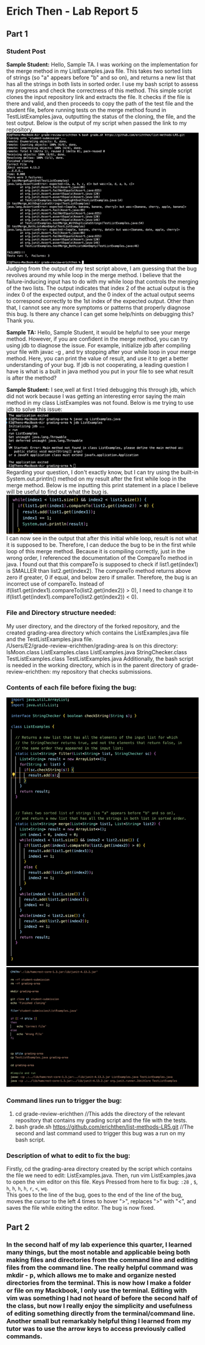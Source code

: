 # Erich Then - Lab Report 5  

## Part 1
### Student Post

**Sample Student:** Hello, Sample TA. I was working on the implementation for the merge method in my ListExamples.java file. This takes two sorted lists of strings (so "a" appears before "b" and so on), and returns a new list that has all the strings in both lists in sorted order. I use my bash script to assess my progress and check the correctness of this method. This simple script clones the input repository link and extracts the file. It checks if the file is there and valid, and then proceeds to copy the path of the test file and the student file, before running tests on the merge method found in TestListExamples.java, outputting the status of the cloning, the file, and the test output. Below is the output of my script when passed the link to my repository.    
![](failure_input_LR5.png)  
Judging from the output of my test script above, I am guessing that the bug revolves around my while loop in the merge method. I believe that the failure-inducing input has to do with my while loop that controls the merging of the two lists. The output indicates that index 2 of the actual output is the index 0 of the expected output, and the 0 index of the actual output seems to correspond correctly to the 1st index of the expected output. Other than that, I cannot see any more symptoms or patterns that properly diagnose this bug. Is there any chance I can get some help/hints on debugging this? Thank you.  

**Sample TA:** Hello, Sample Student, it would be helpful to see your merge method. However, if you are confident in the merge method, you can try using jdb to diagnose the issue. For example, initialize jdb after compiling your file with javac -g <filename>, and try stopping after your while loop in your merge method. Here, you can print the value of result, and use it to get a better understanding of your bug. If jdb is not cooperating, a leading question I have is what is a built in java method you put in your file to see what result is after the method?  

**Sample Student:** I see,well at first I tried debugging this through jdb, which did not work because I was getting an interesting error saying the main method in my class ListExamples was not found. Below is me trying to use jdb to solve this issue:  
![](jdb_failure.png) 
Regarding your question, I don't exactly know, but I can try using the built-in System.out.println() method on my result after the first while loop in the merge method. Below is me inputting this print statement in a place I believe will be useful to find out what the bug is.  
![](debugging.png)  
I can now see in the output that after this initial while loop, result is not what it is supposed to be. Therefore, I can deduce the bug to be in the first while loop of this merge method. Because it is compiling correctly, just in the wrong order, I referenced the documentation of the CompareTo method in java. I found out that this compareTo is supposed to check if list1.get(index1) is SMALLER than list2.get(index2). The compareTo method returns above zero if greater, 0 if equal, and below zero if smaller. Therefore, the bug is an incorrect use of compareTo. Instead of if(list1.get(index1).compareTo(list2.get(index2)) > 0), I need to change it to if(list1.get(index1).compareTo(list2.get(index2)) < 0).  

### File and Directory structure needed:  
My user directory, and the directory of the forked repository, and the created grading-area directory which contains the ListExamples.java file and the TestListExamples.java file.  
/Users/E2/grade-review-erichthen/grading-area
ls on this directory: IsMoon.class            ListExamples.class      ListExamples.java       StringChecker.class     TestListExamples.class  TestListExamples.java
Additionally, the bash script is needed in the working directory, which is in the parent directory of grade-review-erichthen: my repository that checks submissions.  

### Contents of each file before fixing the bug: 
![](filebeforefix.png)  
![](script.png)  

### Command lines run to trigger the bug:  
1. cd grade-review-erichthen //This adds the directory of the relevant repository that contains my grading script and the file with the tests.
2. bash grade.sh https://github.com/erichthen/list-methods-LR5.git //The second and last command used to trigger this bug was a run on my bash script.

### Description of what to edit to fix the bug:
Firstly, cd the grading-area directory created by the script which contains the file we need to edit: ListExamples.java. 
Then, run vim ListExamples.java to open the vim editor on this file. 
Keys Pressed from here to fix bug: `:28` , `$`, `h`, `h`, `h`, `h`, `r`, `<`, `wq`.  
This goes to the line of the bug, goes to the end of the line of the bug, moves the cursor to the left 4 times to hover ">", replaces ">" with "<", and saves the file while exiting the editor. The bug is now fixed.  

## Part 2

### In the second half of my lab experience this quarter, I learned many things, but the most notable and applicable being both making files and directories from the command line and editing files from the command line. The really helpful command was mkdir - p, which allows me to make and organize nested directories from the terminal. This is now how I make a folder or file on my Mackbook, I only use the terminal. Editing with vim was something I had not heard of before the second half of the class, but now I really enjoy the simplicity and usefulness of editing something directly from the terminal/command line. Another small but remarkably helpful thing I learned from my tutor was to use the arrow keys to access previously called commands. 










